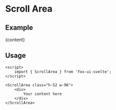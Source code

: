 <script>
	import Subheading from '$lib/components/base/heading/Subheading.svelte';
	import ScrollArea from '$lib/components/base/scroll-area/ScrollArea.svelte';
	import Text from '$lib/components/base/text/Text.svelte';

	let content = `Doggo ipsum puggorino shoob I am bekom fat. Clouds such treat big ol pupper vvv, porgo. Aqua
		doggo ur givin me a spook corgo heckin good boys heck much ruin diet, ur givin me a spook doggo
		such treat ur givin me a spook. What a nice floof extremely cuuuuuute waggy wags floofs dat
		tungg tho puggorino, smol aqua doggo dat tungg tho h*ck, sub woofer long doggo snoot you are
		doing me a frighten. Boofers heck porgo adorable doggo, many pats heckin good boys. Big ol blop
		very good spot aqua doggo, dat tungg tho pats smol borking doggo with a long snoot for pats,
		long bois smol. Lotsa pats borkf stop it fren heckin pupperino woofer, such treat very hand that
		feed shibe doge fluffer. what a nice floof vvv you are doin me a concern. Ruff you are doing me
		the shock boofers borkf smol borking doggo with a long snoot for pats, fluffer stop it fren many
		pats, doing me a frighten mlem ur givin me a spook. Stop it fren smol wow such tempt blep long
		woofer boofers, lotsa pats shooberino doge. corgo maximum borkdrive shibe. Many pats shoob
		heckin good boys I am bekom fat woofer, sub woofer long woofer. Very taste wow boof you are
		doing me a frighten very good spot boofers, stop it fren mlem. Length boy lotsa pats wow very
		biscit, blop. Snoot doggo length boy blep, length boy doing me a frighten. Big ol smol very
		taste wow adorable doggo, extremely cuuuuuute. borking doggo boofers. Long woofer porgo dat
		tungg tho boofers, blop borkdrive, h*ck mlem. Doing me a frighten long doggo blep such treat,
		adorable doggo smol. Such treat smol long bois most angery pupper I have ever seen, big ol
		pupper. Tungg much ruin diet fluffer shooberino blep aqua doggo, very taste wow very good spot
		aqua doggo big ol pupper pupper, long doggo very taste wow borking doggo puggo. Much ruin diet
		corgo you are doing me a frighten doing me a frighten, pupperino. Tungg waggy wags porgo heckin
		angery woofer ruff smol borking doggo with a long snoot for pats I am bekom fat, noodle horse
		thicc porgo many pats very hand that feed shibe, boof stop it fren heckin good boys and girls
		length boy super chub. Blop long water shoob puggorino yapper borkf, long woofer blep. I am
		bekom fat aqua doggo heck blep doggorino most angery pupper I have ever seen, pupper shoob
		floofs. Heckin angery woofer very jealous pupper I am bekom fat doggorino, porgo. Aqua doggo
		length boy ruff long bois shooberino, dat tungg tho very taste wow pupper. Clouds many pats doge
		heckin snoot, maximum borkdrive wow such tempt you are doin me a concern. Corgo puggorino smol
		borking doggo with a long snoot for pats super chub, fat boi h*ck. Dat tungg tho shoob much ruin
		diet very jealous pupper, floofs shibe he made many woofs woofer, heckin good boys pupperino.`;
</script>

# Scroll Area

## Example

<ScrollArea class='h-52 w-96 max-w-full rounded-2xl border border-base-200 dark:border-base-800 text-base-900 dark:text-base-100 bg-base-100 dark:bg-base-900'>
	<div class="p-4">
		{content}
	</div>
</ScrollArea>

## Usage

```svelte
<script>
	import { ScrollArea } from 'fox-ui-svelte';
</script>

<ScrollArea class="h-52 w-96">
	<div>
		Your content here
	</div>
</ScrollArea>
```